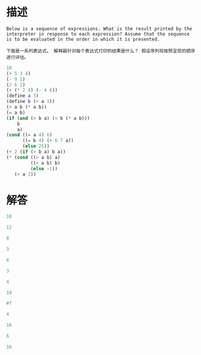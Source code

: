# 描述

`Below is a sequence of expressions. What is the result printed by the interpreter in response to each expression? Assume that the sequence is to be evaluated in the order in which it is presented.`

`下面是一系列表达式。 解释器针对每个表达式打印的结果是什么？ 假设序列将按照呈现的顺序进行评估。`

```scheme
10
(+ 5 3 4)
(- 9 1)
(/ 6 2)
(+ (* 2 4) (- 4 6))
(define a 3)
(define b (+ a 1))
(+ a b (* a b))
(= a b)
(if (and (> b a) (< b (* a b)))
    b
    a)
(cond ((= a 4) 6)
      ((= b 4) (+ 6 7 a))
      (else 25))
(+ 2 (if (> b a) b a))
(* (cond ((> a b) a)
         ((< a b) b)
         (else -1))
   (+ a 1))
```

# 解答

```scheme
10

12

8

3

6

3

4

19

#f

4

16

6

16
```